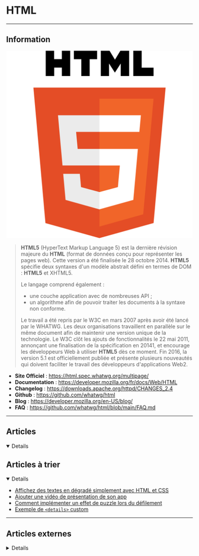 # HTML
----

## <i class="fa-solid fa-hashtag"></i> Information

![Logo](../../_media/developpement/html/html5_logo.svg ':size=250 :no-zoom')


> <i class="fa-solid fa-quote-left"></i> **HTML5** (HyperText Markup Language 5) est la dernière révision majeure du **HTML** (format de données conçu pour représenter les pages web). Cette version a été finalisée le 28 octobre 2014. **HTML5** spécifie deux syntaxes d'un modèle abstrait défini en termes de DOM : **HTML5** et XHTML5.
>
> Le langage comprend également :
>
> - une couche application avec de nombreuses API ;
> - un algorithme afin de pouvoir traiter les documents à la syntaxe non conforme.
>
> Le travail a été repris par le W3C en mars 2007 après avoir été lancé par le WHATWG. Les deux organisations travaillent en parallèle sur le même document afin de maintenir une version unique de la technologie. Le W3C clôt les ajouts de fonctionnalités le 22 mai 2011, annonçant une finalisation de la spécification en 20141, et encourage les développeurs Web à utiliser **HTML5** dès ce moment. Fin 2016, la version 5.1 est officiellement publiée et présente plusieurs nouveautés qui doivent faciliter le travail des développeurs d'applications Web2. <i class="fa-solid fa-quote-left fa-rotate-180"></i>


- <i class="fa-solid fa-globe"></i> **Site Officiel** : https://html.spec.whatwg.org/multipage/
- <i class="fa-solid fa-book"></i> **Documentation** : https://developer.mozilla.org/fr/docs/Web/HTML
- <i class="fa-solid fa-file-circle-question"></i> **Changelog** : https://downloads.apache.org/httpd/CHANGES_2.4
- <i class="fa-brands fa-github"></i> **Github** : https://github.com/whatwg/html
- <i class="fab fa-blogger-b"></i> **Blog** : https://developer.mozilla.org/en-US/blog/
- <i class="far fa-question-circle"></i> **FAQ** : https://github.com/whatwg/html/blob/main/FAQ.md

---

## <i class="fa-regular fa-newspaper"></i> Articles

<details open>

</details>

## <i class="fa-solid fa-glasses"></i> Articles à trier

<details open>

- [Affichez des textes en dégradé simplement avec HTML et CSS](atrier/dev/html/html_001.md)
- [Ajouter une vidéo de présentation de son app](atrier/dev/html/html_002.md)
- [Comment implémenter un effet de puzzle lors du défilement](atrier/dev/html/html_003.md)
- [Exemple de `<details>` custom](atrier/dev/html/html_004.md)

</details>

---

## <i class="fa-solid fa-glasses"></i> Articles externes

<details>

- [How to design accessible forms in 10 steps](https://uxdesign.cc/how-to-design-accessible-forms-in-10-steps-22232d65de18)
- [“Yes or No?”](https://css-tricks.com/yes-or-no/)
- [`target=blank`](https://css-tricks.com/targetblank/)
- [<"iframe"> feedback: a fun technique with iframes on the web](https://ciphrd.com/2021/02/10/iframe-feedback-a-fun-technique-with-iframes-on-the-web/)
- [10 HTML Elements You Didn’t Know You Needed](https://medium.com/@emmabostian/10-html-tags-you-didnt-know-you-needed-2f9d288707ec)
- [11 HTML One-Liners That Are Insanely Useful](https://javascript.plainenglish.io/11-html-one-liners-that-are-insanely-useful-3b62f4e57a06)
- [12 Awesome HTML5 Templates You Should Be Using](https://www.makeuseof.com/tag/html5-templates/)
- [15 HTML element methods you’ve potentially never heard of](https://hackernoon.com/15-html-element-methods-youve-potentially-never-heard-of-fc6863e41b2a)
- [17 Simple HTML Code Examples You Can Learn in 10 Minutes](https://www.makeuseof.com/tag/simple-html-code-learn-minutes/)
- [17 Simple HTML Code Examples You Can Learn in 10 Minutes](https://www.makeuseof.com/tag/simple-html-code-learn-minutes/)
- [3 Types of HTML Lists and How to Use Them](https://www.makeuseof.com/html-lists-types-how-use/)
- [36 Must See HTML5 Tutorials](https://laptrinhx.com/36-must-see-html5-tutorials-1026421205/)
- [5 Free HTML Templates to Easily Create Quick Websites](https://www.makeuseof.com/tag/free-html-templates/)
- [5 HTML Tricks Nobody is Talking About](https://javascript.plainenglish.io/5-html-tricks-nobody-is-talking-about-a0480104fe19)
- [5 Steps to Understanding Basic HTML Code](https://www.makeuseof.com/tag/5-steps-understanding-basic-html-code/)
- [6 Balises HTML5 intéressantes](http://warriordudimanche.net/article1045/balises-html5-interessantes)
- [6 Balises HTML5 intéressantes](http://warriordudimanche.net/article1045/balises-html5-interessantes)
- [7 Cool HTML Effects That Anyone Can Add to Their Website](https://www.makeuseof.com/tag/7-cool-html-effects-that-anyone-can-add-to-their-website-nb/)
- [A (terrible?) way to do footnotes in HTML](https://css-tricks.com/a-terrible-way-to-do-footnotes-in-html/)
- [A Bit on Buttons](https://css-tricks.com/a-bit-on-buttons/)
- [A Complete Guide to Data Attributes](https://css-tricks.com/a-complete-guide-to-data-attributes/)
- [A free guide to <head> elements](https://gethead.info/)
- [A Guide to the Responsive Images Syntax in HTML](https://css-tricks.com/a-guide-to-the-responsive-images-syntax-in-html/)
- [A table with both a sticky header and a sticky first column](https://css-tricks.com/a-table-with-both-a-sticky-header-and-a-sticky-first-column/)
- [Accessible Breadcrumb Navigation Pattern](https://scottaohara.github.io/a11y_breadcrumbs/)
- [Adding Particle Effects to DOM Elements with Canvas](https://css-tricks.com/adding-particle-effects-to-dom-elements-with-canvas/)
- [All About mailto: Links](https://css-tricks.com/all-about-mailto-links/)
- [An Introduction to HTML](https://www.makeuseof.com/html-introduction/)
- [An Introduction to Web Components](https://css-tricks.com/an-introduction-to-web-components/)
- [An introduction to writing your own HTML web pages](https://opensource.com/article/20/4/build-websites)
- [Are HTML Pages Really Static? Think Again!](https://dzone.com/articles/is-html-page-really-static-think-again)
- [Block Links: The Search for a Perfect Solution](https://css-tricks.com/block-links-the-search-for-a-perfect-solution/)
- [Blocking the HTML parser](https://timkadlec.com/remembers/2020-02-13-when-css-blocks/)
- [Bookmark This: All Your HTML Questions Answered](https://www.makeuseof.com/tag/html-faq/)
- [Building Real-Life Applications With Functional Elements of HTML 5.2](https://dzone.com/articles/building-real-life-applications-with-functional-el)
- [Conversational Semantics](https://alistapart.com/article/conversational-semantics)
- [Copyright Symbol/Sign In HTML](https://www.poftut.com/copyright-symbol-sign-in-html/)
- [Crafting Reusable HTML Templates](https://css-tricks.com/crafting-reusable-html-templates/)
- [Creating a Parking Game With the HTML Drag and Drop API](https://css-tricks.com/creating-a-parking-game-with-the-html-drag-and-drop-api/)
- [Creating the Top Section of Your Homepage With HTML](https://www.digitalocean.com/community/tutorials/creating-the-top-section-of-your-homepage-with-html)
- [Datalist is for suggesting values without enforcing values](https://css-tricks.com/datalist-is-for-suggesting-values-without-enforcing-values/)
- [Designing A Textbox, Unabridged](https://www.smashingmagazine.com/2018/09/designing-a-textbox-unabridged/)
- [Did You Know the Ordered List Element Has Start and Reversed Attributes?](https://css-tricks.com/did-you-know-the-ordered-list-element-has-start-and-reversed-attributes/)
- [Emails & Emojis: How Unicode Helps Us to Communicate Online](https://www.makeuseof.com/what-is-unicode/)
- [Fallbacks for Videos-as-Images](https://css-tricks.com/fallbacks-videos-images/)
- [Form Design Patterns Book Excerpt: A Registration Form](https://www.smashingmagazine.com/2018/10/form-design-patterns-excerpt-a-registration-form/)
- [Get References from HTML Built with Template Literals](https://css-tricks.com/get-references-from-html-built-with-template-literals/)
- [Goodbye HTML. Hello Canvas!](https://javascript.plainenglish.io/goodbye-html-hello-canvas-part-1-92f750961666)
- [Goodbye HTML. Hello Canvas!](https://javascript.plainenglish.io/goodbye-html-hello-canvas-part-1-92f750961666)
- [Guide ultime des images responsives & retina ready](https://buzut.fr/webdesign-pour-ecrans-retina/)
- [HAPPIER HTML5 FORM VALIDATION](https://daverupert.com/2017/11/happier-html5-forms/)
- [How do you figure?](https://www.scottohara.me/blog/2019/01/21/how-do-you-figure.html)
- [How To Add a Background Image to the Top Section of Your Webpage With HTML](https://www.digitalocean.com/community/tutorials/how-to-add-a-background-image-to-the-top-section-of-your-webpage-with-html)
- [How To Add a Favicon to Your Website with HTML](https://www.digitalocean.com/community/tutorials/how-to-add-a-favicon-to-your-website-with-html)
- [How To Add a Footer To Your Webpage With HTML](https://www.digitalocean.com/community/tutorials/how-to-add-a-footer-to-your-webpage-with-html)
- [How To Add an HTML <head> Element To Your Webpage](https://www.digitalocean.com/community/tutorials/adding-an-html-head-element-to-your-webpage)
- [How To Add and Style a Profile Image To Your Webpage With HTML](https://www.digitalocean.com/community/tutorials/how-to-add-and-style-a-profile-image-to-your-webpage-with-html)
- [How To Add and Style a Title To Your Webpage With HTML](https://www.digitalocean.com/community/tutorials/how-to-add-and-style-a-title-to-your-webpage-with-html)
- [How To Add Hyperlinks in HTML](https://www.digitalocean.com/community/tutorials/how-to-add-hyperlinks-in-html)
- [How To Add Images To Your Webpage Using HTML](https://www.digitalocean.com/community/tutorials/how-to-add-images-to-your-webpage-using-html)
- [How To Add JavaScript to HTML](https://www.digitalocean.com/community/tutorials/how-to-add-javascript-to-html)
- [How to Build HTML Forms Right: Semantics](https://dzone.com/articles/how-to-build-html-forms-right-semantics)
- [How To Center or Align Text On Your Webpage with HTML](https://www.digitalocean.com/community/tutorials/how-to-center-or-align-text-on-your-webpage-with-html)
- [How to Create a Range Slider Using HTML & CSS?](https://uxplanet.org/how-to-create-a-range-slider-using-html-css-6112fe9346e4)
- [How To Create a Responsive Image Grid Gallery with HTML & CSS — Flexbox](https://medium.com/@codefoxx/how-to-create-a-responsive-image-grid-gallery-with-html-css-flexbox-1a4ea78f1ab3)
- [How to Create a Website in Minutes Using HTML5 Boilerplate](https://www.makeuseof.com/tag/html5-boilerplate-tutorial/)
- [How To Create and Customize Tables in HTML](https://www.digitalocean.com/community/tutorials/how-to-create-and-customize-tables-in-html)
- [How To Create and Link To Additional Website Pages With HTML](https://www.digitalocean.com/community/tutorials/how-to-create-and-link-to-additional-website-pages-with-html)
- [How To Create the Middle Section of Your Homepage With HTML](https://www.digitalocean.com/community/tutorials/how-to-create-the-middle-section-of-your-homepage-with-html)
- [How To Modify the Color of HTML Elements](https://www.digitalocean.com/community/tutorials/how-to-modify-the-color-of-html-elements)
- [How To Nest HTML Elements](https://www.digitalocean.com/community/tutorials/how-to-nest-html-elements)
- [How to Section Your HTML](https://css-tricks.com/how-to-section-your-html/)
- [How to Section Your HTML](https://css-tricks.com/how-to-section-your-html/)
- [How To Select HTML Elements to Style with CSS](https://www.digitalocean.com/community/tutorials/how-to-select-html-elements-to-style-with-css)
- [How To Set Up Your HTML Project](https://www.digitalocean.com/community/tutorials/how-to-set-up-your-html-project)
- [How To Set Up Your HTML Website Project](https://www.digitalocean.com/community/tutorials/how-to-set-up-your-html-website-project)
- [How To Use a <div>, the HTML Content Division Element](https://www.digitalocean.com/community/tutorials/how-to-use-a-div-the-html-content-division-element)
- [How To Use and Understand HTML Elements](https://www.digitalocean.com/community/tutorials/how-to-use-and-understand-html-elements)
- [How To Use HTML Attributes](https://www.digitalocean.com/community/tutorials/how-to-use-html-attributes)
- [How To Use Inline and Block Elements in HTML](https://www.digitalocean.com/community/tutorials/how-to-use-inline-and-block-elements-in-html)
- [How To Use the HTML <body> Element](https://www.digitalocean.com/community/tutorials/how-to-use-the-html-body-element)
- [How To View the Source Code of an HTML Document](https://www.digitalocean.com/community/tutorials/how-to-view-the-source-code-of-an-html-document)
- [HTML – Mailto avancé (sujet, corps multi-lignes, etc…)](https://www.jbnet.fr/developpement/html/html-mailto-avance-sujet-corps-multi-lignes-etc.html)
- [HTML – Utiliser les polices de caractères Google en local](https://www.jbnet.fr/developpement/html/html-utiliser-les-polices-de-caracteres-google-en-local.html)
- [HTML Boilerplates](https://css-tricks.com/html-boilerplates/)
- [HTML Email and Accessibility](https://css-tricks.com/html-email-accessibility/)
- [HTML for Subheadings and Headings](https://css-tricks.com/html-for-subheadings-and-headings/)
- [HTML Inputs and Labels: A Love Story](https://css-tricks.com/html-inputs-and-labels-a-love-story/)
- [HTML Video Sources Should Be Responsive](https://www.filamentgroup.com/lab/video-with-sizes/)
- [HTML: The Inaccessible Parts](https://daverupert.com/2020/02/html-the-inaccessible-parts/)
- [HTML5 – Jusqu’où pouvez-vous aller avec les API aujourd’hui ?](https://korben.info/%EF%BB%BFhtml5-jusquou-pouvez-aller-api-aujourdhui.html)
- [HTML5 > Character entity reference](https://rgxdb.com/r/5ZQ9UNOA)
- [HTML5 Accessibility](https://www.html5accessibility.com/)
- [HTML5 and the rise of modern JavaScript browser APIs [Tutorial]](https://hub.packtpub.com/html5-and-the-rise-of-modern-javascript-browser-apis-tutorial/)
- [Humans.txt : Un standard pour rendre le Web plus humain ?](https://www.geeek.org/humans-txt-standard-web-199.html)
- [Improve Animated GIF Performance With HTML5 Video](https://www.smashingmagazine.com/2018/11/gif-to-video/)
- [Introduction - Apprendre l'HTML](https://www.grafikart.fr/tutoriels/introduction-1019)
- [L'élément <main>](https://www.alsacreations.com/actu/lire/1776-element-main-html5.html)
- [L'encodage (video)](https://www.grafikart.fr/tutoriels/html-css/encodage-utf8-1000)
- [Localisation and Translation on the Web](https://bitsofco.de/localisation-and-translation/)
- [Making a Better Custom Select Element](https://24ways.org/2019/making-a-better-custom-select-element/)
- [Manipulating Pixels Using Canvas](https://css-tricks.com/manipulating-pixels-using-canvas/)
- [Meet the New Dialog Element](https://keithjgrant.com/posts/2018/01/meet-the-new-dialog-element/)
- [Multi-Million Dollar HTML](https://css-tricks.com/multi-million-dollar-html/)
- [Native Lazy Loading](https://css-tricks.com/native-lazy-loading/)
- [Nutrition Cards for Accessible Components](https://davatron5000.github.io/a11y-nutrition-cards/)
- [Offering Options for `mailto:` and `tel:` Links](https://css-tricks.com/offering-options-for-mailto-and-tel-links/)
- [Prefilling a Date Input](https://css-tricks.com/prefilling-date-input/)
- [Protecting Your Site With Feature Policy](https://www.smashingmagazine.com/2018/12/feature-policy/)
- [Put a Background on Open Details Elements](https://css-tricks.com/put-a-background-on-open-details-elements/)
- [Qu’est ce que le Shadow DOM ?](https://www.zendevs.xyz/quest-ce-que-le-shadow-dom/)
- [Quoting in HTML: Quotations, Citations, and Blockquotes](https://css-tricks.com/quoting-in-html-quotations-citations-and-blockquotes/)
- [Radio Buttons Are Like Selects; Checkboxes Are Like Multiple Selects](https://css-tricks.com/radio-buttons-are-like-selects-checkboxes-are-like-multiple-selects/)
- [Responsive Iframes](https://css-tricks.com/responsive-iframes/)
- [Revisiting the abbr element](https://bitsofco.de/revisiting-the-abbr-element/)
- [Simple Code, Pretty Results: How to Correctly Wrap Text With HTML!](https://dzone.com/articles/simple-code-pretty-results-the-simple-way-to-wrap)
- [Some Hands-On with the HTML Dialog Element](https://css-tricks.com/some-hands-on-with-the-html-dialog-element/)
- [Splicing HTML’s DNA With CSS Attribute Selectors](https://www.smashingmagazine.com/2018/10/attribute-selectors-splicing-html-dna-css/)
- [Standardizing `<select>` And Beyond: The Past, Present And Future Of Native HTML Form Controls](https://www.smashingmagazine.com/2020/11/standardizing-select-native-html-form-controls/)
- [Striking a Balance Between Native and Custom Select Elements](https://css-tricks.com/striking-a-balance-between-native-and-custom-select-elements/)
- [Supercharging `<input type=number>`](https://kilianvalkhof.com/2020/javascript/supercharging-input-type-number/)
- [Tabindex: A Quick Look](https://dzone.com/articles/tabindex-a-quick-look)
- [Tableaux responsive](https://www.grafikart.fr/tutoriels/html-css/table-responsive-1015) (video)
- [The `hidden` Attribute is Visibly Weak](https://css-tricks.com/the-hidden-attribute-is-visibly-weak/)
- [The 100 Most Popular Emojis Explained](https://www.makeuseof.com/top-emojis-explained-cheat-sheet/)
- [The 8 Best Sites for Quality HTML Coding Examples](https://www.makeuseof.com/tag/8-websites-quality-html-coding-examples/)
- [The Deal with the Section Element](https://css-tricks.com/the-deal-with-the-section-element/)
- [The HTML Essentials Cheat Sheet: Tags, Attributes, and More](https://www.makeuseof.com/tag/html-cheat-sheet/)
- [The Humble <img> Element And Core Web Vitals](https://www.smashingmagazine.com/2021/04/humble-img-element-core-web-vitals/)
- [The Importance Of Manual Accessibility Testing](https://www.smashingmagazine.com/2018/09/importance-manual-accessibility-testing/)
- [The problem with "click here" and "learn more" links](https://uxdesign.cc/the-problem-with-click-here-and-learn-more-links-d01a0eba5cbd)
- [The Teletype Text Element Lives On… at Least on This Site](https://css-tricks.com/the-teletype-text-element-lives-on-at-least-on-this-site/)
- [The ultimate guide to iframes](https://blog.logrocket.com/the-ultimate-guide-to-iframes/)
- [Using Structured Data to Enhance Search Engine Optimization](https://css-tricks.com/using-structured-data-to-enhance-search-engine-optimization/)
- [Using the HTML title attribute – Updated March 2020](https://developer.paciellogroup.com/blog/2010/11/using-the-html-title-attribute/)
- [UTF-8 in HTTP Headers](https://dzone.com/articles/utf-8-in-http-headers)
- [Video Playback On The Web: The Current State Of Video (Part 1)](https://www.smashingmagazine.com/2018/10/video-playback-on-the-web-part-1/)
- [Video Playback On The Web: Video Delivery Best Practices (Part 2)](https://www.smashingmagazine.com/2018/10/video-playback-on-the-web-part-2/)
- [Web Accessibility: Making the Web Accessible for All](https://dzone.com/articles/web-accessibility-making-web-accessible-for-all)
- [Weekly Platform News: Favicon Guidelines, Accessibility Testing, Web Almanac](https://css-tricks.com/weekly-platform-news-favicon-guidelines-accessibility-testing-web-almanac/)
- [What Does `playsinline` Mean in Web Video?](https://css-tricks.com/what-does-playsinline-mean-in-web-video/)
- [What is an HTML Attribute?](https://www.digitalocean.com/community/tutorials/what-is-an-html-attribute)
- [What is an HTML Element?](https://www.digitalocean.com/community/tutorials/what-is-an-html-element)
- [What is an HTML Tag?](https://www.digitalocean.com/community/tutorials/what-is-an-html-tag)
- [What is HTML?](https://www.digitalocean.com/community/tutorials/what-is-html)
- [What’s New in HTML5? 9 Elements You Need to Know](https://www.makeuseof.com/tag/whats-new-html5-elements/)
- [When Not to Use SELECT](https://dzone.com/articles/when-not-to-use-select)
- [you probably don’t need input type=“number”](http://bradfrost.com/blog/post/you-probably-dont-need-input-typenumber/)

</details>